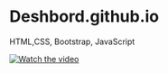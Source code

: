 # Deshbord.github.io
HTML,CSS, Bootstrap, JavaScript 


[![Watch the video](https://img.youtube.com/vi/YOUR_VIDEO_ID_HERE/0.jpg)](https://www.youtube.com/watch?v=YOUR_VIDEO_ID_HERE)

